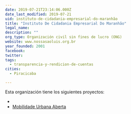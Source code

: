 ```yaml
---
date: 2019-07-21T23:14:06.000Z
date_last_modified: 2019-07-21
uid: instituto-de-cidadania-empresarial-do-maranhão
title: "Instituto De Cidadania Empresarial Do Maranhão"
legal_name: 
description: ""
org_type: Organización civil sin fines de lucro (ONG)
website: www.nossasaoluis.org.br
year_founded: 2001
facebook: 
twitter: 
tags:
  - transparencia-y-rendicion-de-cuentas
cities: 
  - Piracicaba

---
```


Esta organización tiene los siguientes proyectos:

- [](/i/mobilidade-urbana-aberta.html)
- [Mobilidade Urbana Aberta](/i/mobilidade-urbana-aberta.html)
